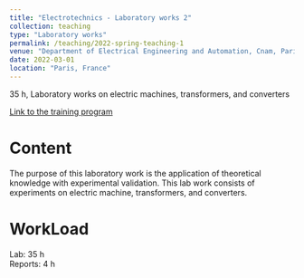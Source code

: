 ```yaml
---
title: "Electrotechnics - Laboratory works 2"
collection: teaching
type: "Laboratory works"
permalink: /teaching/2022-spring-teaching-1
venue: "Department of Electrical Engineering and Automation, Cnam, Paris, France"
date: 2022-03-01
location: "Paris, France"
---
```


35 h, Laboratory works on electric machines, transformers, and converters

[Link to the training program](https://ecole-ingenieur.cnam.fr/alternance/apprentissage/diplome-d-ingenieur-specialite-genie-electrique-en-partenariat-avec-l-itii-ile-de-france-parcours-installation-distribution-energie-eclairage-1183576.kjsp?RH=1434379054526)


Content
======
The purpose of this laboratory work is the application of theoretical knowledge with experimental validation. This lab work consists of experiments on electric machine, transformers, and converters.

WorkLoad
======
Lab: 35 h \
Reports: 4 h


